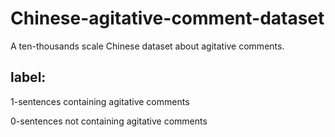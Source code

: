 # Chinese-agitative-comment-dataset
A ten-thousands scale Chinese dataset about agitative comments.

## label:

1-sentences containing agitative comments

0-sentences not containing agitative comments
